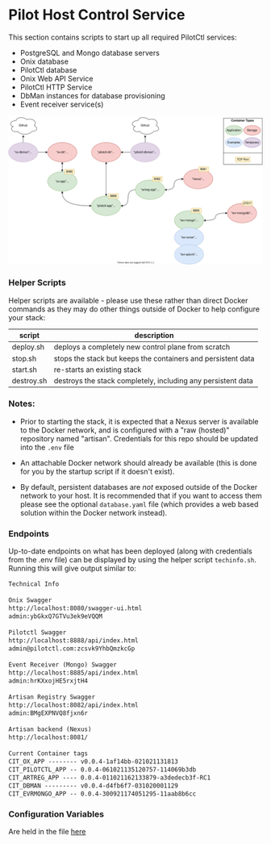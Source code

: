 # Pilot Host Control Service

This section contains scripts to start up all required PilotCtl services:

- PostgreSQL and Mongo database servers
- Onix database
- PilotCtl database
- Onix Web API Service
- PilotCtl HTTP Service
- DbMan instances for database provisioning
- Event receiver service(s)

![setup](info-services.drawio.svg)


### Helper Scripts

Helper scripts are available - please use these rather than direct Docker commands as they may do other things outside of Docker to help configure your stack:

script | description
--- | ---
deploy.sh | deploys a completely new control plane from scratch
stop.sh | stops the stack but keeps the containers and persistent data
start.sh | re-starts an existing stack
destroy.sh | destroys the stack completely, including any persistent data

### Notes:
- Prior to starting the stack, it is expected that a Nexus server is available to the Docker network, and is configured with a "raw (hosted)" repository named "artisan". Credentials for this repo should be updated into the `.env` file

- An attachable Docker network should already be available (this is done for you by the startup script if it doesn't exist).

- By default, persistent databases are *not* exposed outside of the Docker network to your host. It is recommended that if you want to access them please see the optional `database.yaml` file (which provides a web based solution within the Docker network instead).

### Endpoints

Up-to-date endpoints on what has been deployed (along with credentials from the .env file) can be displayed by using the helper script `techinfo.sh`. Running this will give output similar to:

```
Technical Info

Onix Swagger
http://localhost:8080/swagger-ui.html
admin:ybGkxQ7GTVu3ek9eVQQM

Pilotctl Swagger
http://localhost:8888/api/index.html
admin@pilotctl.com:zcsvk9YhbQmzkcGp

Event Receiver (Mongo) Swagger
http://localhost:8885/api/index.html
admin:hrKXxojHE5rxjtH4

Artisan Registry Swagger
http://localhost:8082/api/index.html
admin:BMgEXPNVQ8fjxn6r

Artisan backend (Nexus)
http://localhost:8081/

Current Container tags
CIT_OX_APP -------- v0.0.4-1af14bb-021021131813
CIT_PILOTCTL_APP -- 0.0.4-061021135120757-114069b3db
CIT_ARTREG_APP ---- 0.0.4-011021162133879-a3dedecb3f-RC1
CIT_DBMAN --------- v0.0.4-d4fb6f7-031020001129
CIT_EVRMONGO_APP -- 0.0.4-300921174051295-11aab8b6cc
```

### Configuration Variables

Are held in the file [here](.env)
